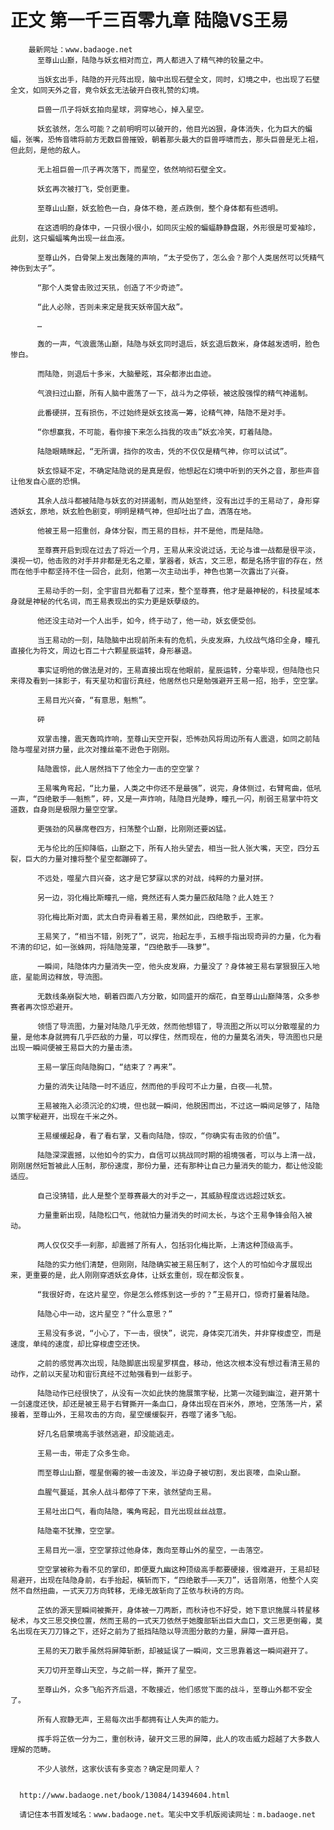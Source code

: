 # 正文 第一千三百零九章 陆隐VS王易
        最新网址：www.badaoge.net
          至尊山山巅，陆隐与妖玄相对而立，两人都进入了精气神的较量之中。
      
          当妖玄出手，陆隐的开元阵出现，脑中出现石壁全文，同时，幻境之中，也出现了石壁全文，如同天外之音，竟令妖玄无法破开白夜礼赞的幻境。
      
          巨兽一爪子将妖玄拍向星球，洞穿地心，掉入星空。
      
          妖玄骇然，怎么可能？之前明明可以破开的，他目光凶狠，身体消失，化为巨大的蝙蝠，张嘴，恐怖音啸将前方无数巨兽摧毁，朝着那头最大的巨兽呼啸而去，那头巨兽是无上祖，但此刻，是他的敌人。
      
          无上祖巨兽一爪子再次落下，而星空，依然响彻石壁全文。
      
          妖玄再次被打飞，受创更重。
      
          至尊山山巅，妖玄脸色一白，身体不稳，差点跌倒，整个身体都有些透明。
      
          在这透明的身体中，一只很小很小，如同灰尘般的蝙蝠静静盘踞，外形很是可爱袖珍，此刻，这只蝙蝠嘴角出现一丝血液。
      
          至尊山外，白骨架上发出轰隆的声响，“太子受伤了，怎么会？那个人类居然可以凭精气神伤到太子”。
      
          “那个人类曾击败过天犼，创造了不少奇迹”。
      
          “此人必除，否则未来定是我天妖帝国大敌”。
      
          …
      
          轰的一声，气浪震荡山巅，陆隐与妖玄同时退后，妖玄退后数米，身体越发透明，脸色惨白。
      
          而陆隐，则退后十多米，大脑晕眩，耳朵都渗出血迹。
      
          气浪扫过山巅，所有人脑中震荡了一下，战斗为之停顿，被这股强悍的精气神遏制。
      
          此番硬拼，互有损伤，不过始终是妖玄技高一筹，论精气神，陆隐不是对手。
      
          “你想赢我，不可能，看你接下来怎么挡我的攻击”妖玄冷笑，盯着陆隐。
      
          陆隐眼睛眯起，“无所谓，挡你的攻击，凭的不仅仅是精气神，你可以试试”。
      
          妖玄惊疑不定，不确定陆隐说的是真是假，他想起在幻境中听到的天外之音，那些声音让他发自心底的恐惧。
      
          其余人战斗都被陆隐与妖玄的对拼遏制，而从始至终，没有出过手的王易动了，身形穿透妖玄，原地，妖玄脸色剧变，明明是精气神，但却吐出了血，洒落在地。
      
          他被王易一招重创，身体分裂，而王易的目标，并不是他，而是陆隐。
      
          至尊赛开启到现在过去了将近一个月，王易从来没说过话，无论与谁一战都是很平淡，漠视一切，他击败的对手并非都是无名之辈，掌器者，妖古，文三思，都是名扬宇宙的存在，然而在他手中都坚持不住一回合，此刻，他第一次主动出手，神色也第一次露出了兴奋。
      
          王易动手的一刻，全宇宙目光都看了过来，整个至尊赛，他才是最神秘的，科技星域本身就是神秘的代名词，而王易表现出的实力更是妖孽级的。
      
          他还没主动对一个人出手，如今，终于动了，他一动，妖玄便受创。
      
          当王易动的一刻，陆隐脑中出现前所未有的危机，头皮发麻，九纹战气烙印全身，瞳孔直接化为符文，周边七百二十六颗星辰运转，身形暴退。
      
          事实证明他的做法是对的，王易直接出现在他眼前，星辰运转，分毫毕现，但陆隐也只来得及看到一抹影子，有天星功和宙衍真经，他居然也只是勉强避开王易一招，抬手，空空掌。
      
          王易目光兴奋，“有意思，魁熊”。
      
          砰
      
          双掌击撞，震天轰鸣炸响，至尊山天空开裂，恐怖劲风将周边所有人震退，如同之前陆隐与噬星对拼力量，此次对撞丝毫不逊色于刚刚。
      
          陆隐震惊，此人居然挡下了他全力一击的空空掌？
      
          王易嘴角弯起，“比力量，人类之中你还不是最强”，说完，身体侧过，右臂弯曲，低吼一声，“四绝散手——魁熊”，砰，又是一声炸响，陆隐目光陡睁，瞳孔一闪，削弱王易掌中符文道数，自身则是极限力量空空掌。
      
          更强劲的风暴席卷四方，扫荡整个山巅，比刚刚还要凶猛。
      
          无与伦比的压抑降临，山巅之下，所有人抬头望去，相当一批人张大嘴，天空，四分五裂，巨大的力量对撞将整个星空都蹦碎了。
      
          不远处，噬星六目兴奋，这才是它梦寐以求的对战，纯粹的力量对拼。
      
          另一边，羽化梅比斯瞳孔一缩，竟然还有人类力量匹敌陆隐？此人姓王？
      
          羽化梅比斯对面，武太白奇异看着王易，果然如此，四绝散手，王家。
      
          王易笑了，“相当不错，别死了”，说完，抬起左手，五根手指出现奇异的力量，化为看不清的印记，如一张蛛网，将陆隐笼罩，“四绝散手——珠萝”。
      
          一瞬间，陆隐体内力量消失一空，他头皮发麻，力量没了？身体被王易右掌狠狠压入地底，星能周边释放，导流图。
      
          无数线条崩裂大地，朝着四面八方分散，如同盛开的烟花，自至尊山山巅降落，众多参赛者再次惊恐避开。
      
          领悟了导流图，力量对陆隐几乎无效，然而他想错了，导流图之所以可以分散噬星的力量，是他本身就拥有几乎匹敌的力量，可以撑住，然而现在，他的力量莫名消失，导流图也只是出现一瞬间便被王易巨大的力量击溃。
      
          王易一掌压向陆隐胸口，“结束了？再来”。
      
          力量的消失让陆隐一时不适应，然而他的手段可不止力量，白夜——礼赞。
      
          王易被拖入必须沉沦的幻境，但也就一瞬间，他脱困而出，不过这一瞬间足够了，陆隐以策字秘避开，出现在千米之外。
      
          王易缓缓起身，看了看右掌，又看向陆隐，惊叹，“你确实有击败的价值”。
      
          陆隐深深震撼，以他如今的实力，自信可以挑战同时期的祖境强者，可以与上清一战，刚刚居然短暂被此人压制，那份速度，那份力量，还有那种让自己力量消失的能力，都让他没能适应。
      
          自己没猜错，此人是整个至尊赛最大的对手之一，其威胁程度远远超过妖玄。
      
          力量重新出现，陆隐松口气，他就怕力量消失的时间太长，与这个王易争锋会陷入被动。
      
          两人仅仅交手一刹那，却震撼了所有人，包括羽化梅比斯，上清这种顶级高手。
      
          陆隐的实力他们清楚，但刚刚，陆隐确实被王易压制了，这个人的可怕如今才展现出来，更重要的是，此人刚刚穿透妖玄身体，让妖玄重创，现在都没恢复。
      
          “我很好奇，在这片星空，你是怎么修炼到这一步的？”王易开口，惊奇打量着陆隐。
      
          陆隐心中一动，这片星空？“什么意思？”
      
          王易没有多说，“小心了，下一击，很快”，说完，身体突兀消失，并非穿梭虚空，而是速度，单纯的速度，却比穿梭虚空还快。
      
          之前的感觉再次出现，陆隐脚底出现星罗棋盘，移动，他这次根本没有想过看清王易的动作，之前以天星功和宙衍真经不过勉强看到一丝影子。
      
          陆隐动作已经很快了，从没有一次如此快的施展策字秘，比第一次碰到幽泣，避开第十一剑速度还快，却还是被王易于右臂撕开一条血口，身体出现在百米外，原地，空荡荡一片，紧接着，至尊山外，王易攻击的方向，星空缓缓裂开，吞噬了诸多飞船。
      
          好几名启蒙境高手骇然逃避，却没能逃走。
      
          王易一击，带走了众多生命。
      
          而至尊山山巅，噬星倒霉的被一击波及，半边身子被切割，发出哀嚎，血染山巅。
      
          血腥气蔓延，其余人战斗都停了下来，骇然望向王易。
      
          王易吐出口气，看向陆隐，嘴角弯起，目光出现丝丝战意。
      
          陆隐毫不犹豫，空空掌。
      
          王易目光一凛，空空掌掠过他身体，轰向至尊山外的星空，一击落空。
      
          空空掌被称为看不见的掌印，即便夏九幽这种顶级高手都要硬接，很难避开，王易却轻易避开，出现在陆隐身前，右手抬起，橫斩而下，“四绝散手——天刀”，话音刚落，他整个人突然不自然扭曲，一式天刀方向转移，无缘无故斩向了芷依与秋诗的方向。
      
          芷依的源天罡瞬间被撕开，身体被一刀两断，而秋诗也不好受，她下意识施展斗转星移秘术，与文三思交换位置，然而王易的一式天刀依然于她腹部斩出巨大血口，文三思更倒霉，莫名出现在天刀刀锋之下，还好之前为了抵挡陆隐以导流图分散的力量，屏障一直开启。
      
          王易的天刀散手虽然将屏障斩断，却被延误了一瞬间，文三思靠着这一瞬间避开了。
      
          天刀切开至尊山天空，与之前一样，撕开了星空。
      
          至尊山外，众多飞船齐齐后退，不敢接近，他们感觉下面的战斗，至尊山外都不安全了。
      
          所有人寂静无声，王易每次出手都拥有让人失声的能力。
      
          挥手将芷依一分为二，重创秋诗，破开文三思的屏障，此人的攻击威力超越了大多数人理解的范畴。
      
          不少人骇然，这家伙该有多变态？确定是同辈人？
      
      
      http://www.badaoge.net/book/13084/14394604.html
      
      请记住本书首发域名：www.badaoge.net。笔尖中文手机版阅读网址：m.badaoge.net